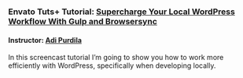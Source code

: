 ### Envato Tuts+ Tutorial: [Supercharge Your Local WordPress Workflow With Gulp and Browsersync](https://webdesign.tutsplus.com/tutorials/supercharge-your-local-wordpress-development--cms-28303)
#### Instructor: [Adi Purdila](https://tutsplus.com/authors/adi-purdila)

In this screencast tutorial I’m going to show you how to work more efficiently with WordPress, specifically when developing locally. 
